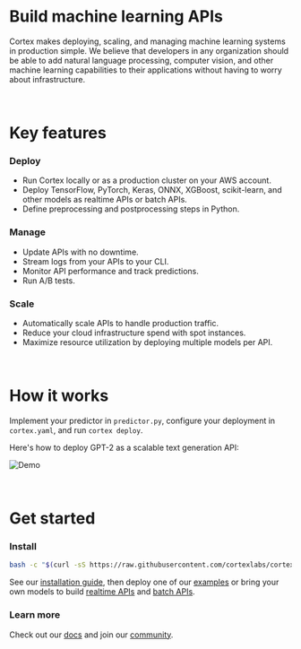 # Build machine learning APIs

Cortex makes deploying, scaling, and managing machine learning systems in production simple. We believe that developers in any organization should be able to add natural language processing, computer vision, and other machine learning capabilities to their applications without having to worry about infrastructure.

<br>

# Key features

### Deploy

* Run Cortex locally or as a production cluster on your AWS account.
* Deploy TensorFlow, PyTorch, Keras, ONNX, XGBoost, scikit-learn, and other models as realtime APIs or batch APIs.
* Define preprocessing and postprocessing steps in Python.

### Manage

* Update APIs with no downtime.
* Stream logs from your APIs to your CLI.
* Monitor API performance and track predictions.
* Run A/B tests.

### Scale

* Automatically scale APIs to handle production traffic.
* Reduce your cloud infrastructure spend with spot instances.
* Maximize resource utilization by deploying multiple models per API.

<br>

# How it works

Implement your predictor in `predictor.py`, configure your deployment in `cortex.yaml`, and run `cortex deploy`.

Here's how to deploy GPT-2 as a scalable text generation API:

![Demo](https://d1zqebknpdh033.cloudfront.net/demo/gif/v0.18.gif)

<br>

# Get started

### Install

<!-- CORTEX_VERSION_README_MINOR -->
```bash
bash -c "$(curl -sS https://raw.githubusercontent.com/cortexlabs/cortex/0.20/get-cli.sh)"
```

<!-- CORTEX_VERSION_README_MINOR -->
See our [installation guide](https://docs.cortex.dev/install), then deploy one of our [examples](https://github.com/cortexlabs/cortex/tree/0.20/examples) or bring your own models to build [realtime APIs](https://docs.cortex.dev/deployments/realtime-api) and [batch APIs](https://docs.cortex.dev/deployments/batch-api).

### Learn more

Check out our [docs](https://docs.cortex.dev) and join our [community](https://gitter.im/cortexlabs/cortex).
